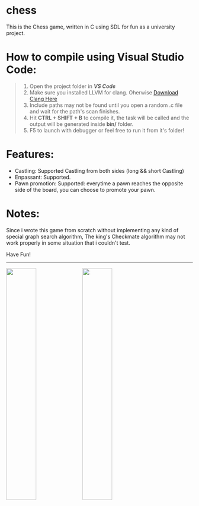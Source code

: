 # chess
This is the Chess game, written in C using SDL for fun as a university project.

# How to compile using Visual Studio Code:

> 1) Open the project folder in **_VS Code_**
> 2) Make sure you installed LLVM for clang. Oherwise [Download Clang Here](https://releases.llvm.org/download.html)
> 3) Include paths may not be found until you open a random .c file and wait for the path's scan finishes.
> 4) Hit **CTRL + SHIFT + B** to compile it, the task will be called and the output will be generated inside **bin/** folder.
> 5) F5 to launch with debugger or feel free to run it from it's folder!

# Features:
- Castling: Supported Castling from both sides (long && short Castling)
- Enpassant: Supported.
- Pawn promotion: Supported: everytime a pawn reaches the opposite side of the board, you can choose to promote your pawn.

# Notes:
Since i wrote this game from scratch without implementing any kind of special graph search algorithm, The king's Checkmate algorithm may not work properly in some situation that i couldn't test.

Have Fun!

----------------------------------------------------------------------------

<p float="left">
  <img src="https://user-images.githubusercontent.com/7602472/162612643-bac28397-7bf5-43d5-a133-b2621cefb27e.png" width=40% height=40%>
  <img src="https://user-images.githubusercontent.com/7602472/162613034-e29f3e65-31de-489a-be6e-532cb98ec55c.png" width=40% height=40%>
</p>
